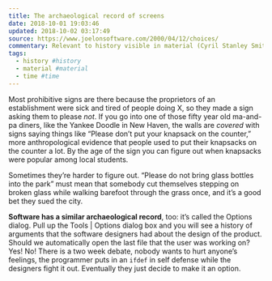 ```yaml
---
title: The archaeological record of screens
date: 2018-10-01 19:03:46
updated: 2018-10-02 03:17:49
source: https://www.joelonsoftware.com/2000/04/12/choices/
commentary: Relevant to history visible in material (Cyril Stanley Smith, A Search for Structure)
tags:
  - history #history
  - material #material
  - time #time
---
```

Most prohibitive signs are there because the proprietors of an establishment were sick and tired of people doing X, so they made a sign asking them to please *not*. If you go into one of those fifty year old ma-and-pa diners, like the Yankee Doodle in New Haven, the walls are *covered* with signs saying things like “Please don’t put your knapsack on the counter,” more anthropological evidence that people used to put their knapsacks on the counter a lot. By the age of the sign you can figure out when knapsacks were popular among local students.

Sometimes they’re harder to figure out. “Please do not bring glass bottles into the park” must mean that somebody cut themselves stepping on broken glass while walking barefoot through the grass once, and it’s a good bet they sued the city.

__Software has a similar archaeological record__, too: it’s called the Options dialog. Pull up the Tools | Options dialog box and you will see a history of arguments that the software designers had about the design of the product. Should we automatically open the last file that the user was working on? Yes! No! There is a two week debate, nobody wants to hurt anyone’s feelings, the programmer puts in an `ifdef` in self defense while the designers fight it out. Eventually they just decide to make it an option.